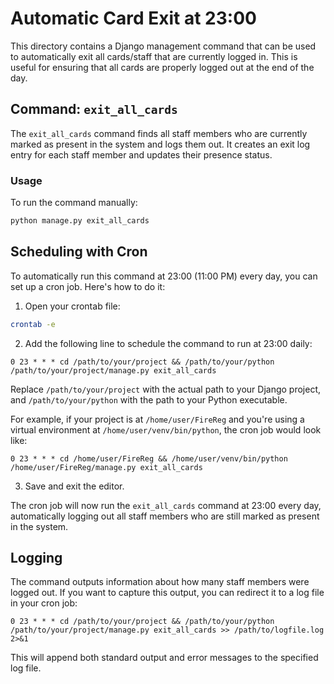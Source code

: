 # Automatic Card Exit at 23:00

This directory contains a Django management command that can be used to automatically exit all cards/staff that are currently logged in. This is useful for ensuring that all cards are properly logged out at the end of the day.

## Command: `exit_all_cards`

The `exit_all_cards` command finds all staff members who are currently marked as present in the system and logs them out. It creates an exit log entry for each staff member and updates their presence status.

### Usage

To run the command manually:

```bash
python manage.py exit_all_cards
```

## Scheduling with Cron

To automatically run this command at 23:00 (11:00 PM) every day, you can set up a cron job. Here's how to do it:

1. Open your crontab file:

```bash
crontab -e
```

2. Add the following line to schedule the command to run at 23:00 daily:

```
0 23 * * * cd /path/to/your/project && /path/to/your/python /path/to/your/project/manage.py exit_all_cards
```

Replace `/path/to/your/project` with the actual path to your Django project, and `/path/to/your/python` with the path to your Python executable.

For example, if your project is at `/home/user/FireReg` and you're using a virtual environment at `/home/user/venv/bin/python`, the cron job would look like:

```
0 23 * * * cd /home/user/FireReg && /home/user/venv/bin/python /home/user/FireReg/manage.py exit_all_cards
```

3. Save and exit the editor.

The cron job will now run the `exit_all_cards` command at 23:00 every day, automatically logging out all staff members who are still marked as present in the system.

## Logging

The command outputs information about how many staff members were logged out. If you want to capture this output, you can redirect it to a log file in your cron job:

```
0 23 * * * cd /path/to/your/project && /path/to/your/python /path/to/your/project/manage.py exit_all_cards >> /path/to/logfile.log 2>&1
```

This will append both standard output and error messages to the specified log file.